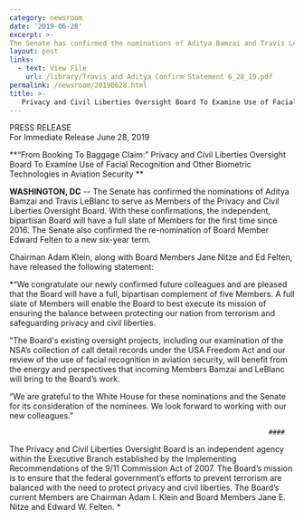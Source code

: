 ```yaml
---
category: newsroom
date: '2019-06-28'
excerpt: >-
The Senate has confirmed the nominations of Aditya Bamzai and Travis LeBlanc to serve as Members of the Privacy and Civil Liberties Oversight Board.  With these confirmations, the independent, bipartisan Board will have a full slate of Members for the first time since 2016.  The Senate also confirmed the re-nomination of Board Member Edward Felten to a new six-year term.  
layout: post
links:
  - text: View File
    url: /library/Travis and Aditya Confirm Statement 6_28_19.pdf
permalink: /newsroom/20190628.html
title: >-
   Privacy and Civil Liberties Oversight Board To Examine Use of Facial Recognition and Other Biometric Technologies in Aviation Security 
---
```

PRESS RELEASE  
For Immediate Release
June 28, 2019

**“From Booking To Baggage Claim:” Privacy and Civil Liberties Oversight Board To Examine Use of Facial Recognition and Other Biometric Technologies in Aviation Security **  
 
**WASHINGTON, DC** -- The Senate has confirmed the nominations of Aditya Bamzai and Travis LeBlanc to serve as Members of the Privacy and Civil Liberties Oversight Board.  With these confirmations, the independent, bipartisan Board will have a full slate of Members for the first time since 2016.  The Senate also confirmed the re-nomination of Board Member Edward Felten to a new six-year term.  
 
Chairman Adam Klein, along with Board Members Jane Nitze and Ed Felten, have released the following statement:  
 
*“We congratulate our newly confirmed future colleagues and are pleased that the Board will have a full, bipartisan complement of five Members.  A full slate of Members will enable the Board to best execute its mission of ensuring the balance between protecting our nation from terrorism and safeguarding privacy and civil liberties.
 
“The Board's existing oversight projects, including our examination of the NSA’s collection of call detail records under the USA Freedom Act and our review of the use of facial recognition in aviation security, will benefit from the energy and perspectives that incoming Members Bamzai and LeBlanc will bring to the Board’s work.
 
“We are grateful to the White House for these nominations and the Senate for its consideration of the nominees.  We look forward to working with our new colleagues.”



                                                                    #### 


The Privacy and Civil Liberties Oversight Board is an independent agency within the Executive Branch established by the Implementing Recommendations of the 9/11 Commission Act of 2007.  The Board’s mission is to ensure that the federal government’s efforts to prevent terrorism are balanced with the need to protect privacy and civil liberties.  The Board’s current Members are Chairman Adam I. Klein and Board Members Jane E. Nitze and Edward W. Felten. *

